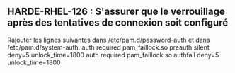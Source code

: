 ## HARDE-RHEL-126 : S'assurer que le verrouillage après des tentatives de connexion soit configuré

Rajouter les lignes suivantes dans /etc/pam.d/password-auth et dans /etc/pam.d/system-auth:
auth        required      pam_faillock.so preauth silent deny=5 unlock_time=1800
auth        required      pam_faillock.so authfail deny=5 unlock_time=1800

